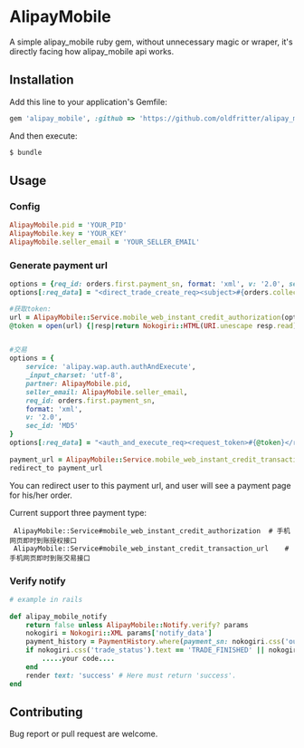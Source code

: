 # AlipayMobile 

A simple alipay_mobile ruby gem, without unnecessary magic or wraper, it's directly facing how alipay_mobile api works.



## Installation

Add this line to your application's Gemfile:


```ruby
gem 'alipay_mobile', :github => 'https://github.com/oldfritter/alipay_mobile'
```

And then execute:

```sh
$ bundle
```

## Usage

### Config

```ruby
AlipayMobile.pid = 'YOUR_PID'
AlipayMobile.key = 'YOUR_KEY'
AlipayMobile.seller_email = 'YOUR_SELLER_EMAIL'
```

### Generate payment url

```ruby
options = {req_id: orders.first.payment_sn, format: 'xml', v: '2.0', sec_id: 'MD5'}
options[:req_data] = "<direct_trade_create_req><subject>#{orders.collect{|order|order.subject}.join(",").gsub(' ','')}</subject><out_trade_no>#{orders.first.out_trade_no}</out_trade_no><total_fee>#{orders.collect{|order|order.order_total_price}.sum}</total_fee><seller_account_name>#{Alipay.seller_email}</seller_account_name><call_back_url>#{orders.first.call_back_url{payment = 'alipay_mobile'}}</call_back_url><notify_url>#{orders.first.notify_url{payment = 'alipay_mobile'}}</notify_url><out_user>#{orders.first.out_user}</out_user><merchant_url>#{orders.first.merchant_url{payment = 'alipay_mobile'}}</merchant_url><pay_expire>3600</pay_expire><payment_type>1</payment_type></direct_trade_create_req>"

#获取token:
url = AlipayMobile::Service.mobile_web_instant_credit_authorization(options)
@token = open(url) {|resp|return Nokogiri::HTML(URI.unescape resp.read).css('request_token').text}


#交易
options = {
	service: 'alipay.wap.auth.authAndExecute',
	_input_charset: 'utf-8',
	partner: AlipayMobile.pid,
	seller_email: AlipayMobile.seller_email,
	req_id: orders.first.payment_sn, 
	format: 'xml', 
	v: '2.0', 
	sec_id: 'MD5'
}			
options[:req_data] = "<auth_and_execute_req><request_token>#{@token}</request_token></auth_and_execute_req>"
			
payment_url = AlipayMobile::Service.mobile_web_instant_credit_transaction_url(options)
redirect_to payment_url
```

You can redirect user to this payment url, and user will see a payment page for his/her order.

Current support three payment type:
```
 AlipayMobile::Service#mobile_web_instant_credit_authorization	# 手机网页即时到账授权接口
 AlipayMobile::Service#mobile_web_instant_credit_transaction_url 	# 手机网页即时到账交易接口
```

### Verify notify

```ruby
# example in rails
    
def alipay_mobile_notify
	return false unless AlipayMobile::Notify.verify? params
	nokogiri = Nokogiri::XML params['notify_data']
	payment_history = PaymentHistory.where(payment_sn: nokogiri.css('out_trade_no').text).first # PaymentHistory is a Model in my project.
	if nokogiri.css('trade_status').text == 'TRADE_FINISHED' || nokogiri.css('trade_status').text == 'TRADE_SUCCESS'
		.....your code....
	end
	render text: 'success' # Here must return 'success'.
end

```

## Contributing

Bug report or pull request are welcome.